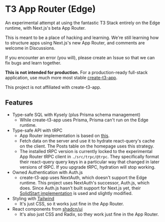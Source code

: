 # T3 App Router (Edge)

An experimental attempt at using the fantastic T3 Stack entirely on the Edge runtime, with Next.js's beta App Router.

This is meant to be a place of hacking and learning. We're still learning how to structure apps using Next.js's new App Router, and comments are welcome in Discussions.

If you encounter an error (you will), please create an Issue so that we can fix bugs and learn together.

**This is not intended for production.** For a production-ready full-stack application, use much more most stable [create-t3-app](https://github.com/t3-oss/create-t3-app).

This project is not affiliated with create-t3-app.

## Features

- Type-safe SQL with Kysely (plus Prisma schema management)
  - While create-t3-app uses Prisma, Prisma can't run on the Edge runtime.
- Type-safe API with tRPC
  - App Router implementation is based on [this](https://github.com/trpc/next-13).
  - Fetch data on the server and use it to hydrate react-query's cache on the client. The Posts table on the homepage uses this strategy.
  - The installed tRPC version is currently locked to the experimental App Router tRPC client in `./src/trpc/@trpc`. They specifically format their react-query query keys in a particular way that changed in later versions of tRPC. If you upgrade tRPC, hydration will stop working.
- Owned Authentication with Auth.js
  - create-t3-app uses NextAuth, which doesn't support the Edge runtime. This project uses NextAuth's successor, Auth.js, which does. Since Auth.js hasn't built support for Next.js yet, their [SolidStart implementation](https://github.com/nextauthjs/next-auth/tree/OrJDev/main/packages/frameworks-solid-start/src) is used and slightly modified.
- Styling with [Tailwind](https://tailwindcss.com/)
  - It's just CSS, so it works just fine in the App Router.
- React components from [shadcn/ui](https://github.com/shadcn/ui)
  - It's also just CSS and Radix, so they work just fine in the App Router.
